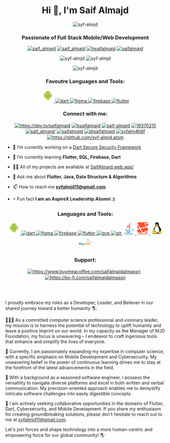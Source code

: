 <h1 align="center">Hi 👋, I'm Saif Almajd</h1>
<p align="center"> <img src="https://komarev.com/ghpvc/?username=syf-almjd&label=Profile%20views&color=0eb48b&style=plastic" alt="syf-almjd" /> </p>
<h3 align="center">Passionate of Full Stack Mobile/Web Development</h3>
<p align="center"> <a href="https://instagram.com/saif_almajd" target="blank"><img src="https://img.shields.io/twitter/follow/SaifAlmajd?logo=instagram&style=for-the-badge" alt="saif_almajd" /></a> <a href="https://linkedin/in/saif_almajd" target="blank"><img src="https://img.shields.io/twitter/follow/SaifAlmajd?logo=linkedin&style=for-the-badge" alt="saif_almajd" /></a> <a href="https://twitter.com/hsaifalmajd" target="blank"><img src="https://img.shields.io/twitter/follow/hsaifalmajd?logo=twitter&style=for-the-badge" alt="hsaifalmajd" /></a>
<a href="https://pub.dev/publishers/saifalmajd.blogspot.com/packages" target="blank"><img src="https://img.shields.io/twitter/follow/saifalmajd?logo=dart&style=for-the-badge" alt="saifalmajd" /></a>
</p>



<p align="center"> <img src="https://github-readme-stats.vercel.app/api?username=syf-almjd&show_icons=true&theme=merko&hide_border=true&locale=en" alt="syf-almjd" /></img> <img src="https://github-readme-stats.vercel.app/api/top-langs?username=syf-almjd&show_icons=true&theme=merko&hide_border=true&locale=en&layout=compact" alt="syf-almjd"/></img>  </p>

<p align="center"> <img src="https://github-readme-streak-stats.herokuapp.com/?user=syf-almjd&theme=dark" alt="syf-almjd" /></img></p>


<h3 align="center">Favoutre Languages and Tools:</h3>
<p align="center"> <a href="https://developer.android.com" target="_blank" rel="noreferrer"> <img src="https://raw.githubusercontent.com/devicons/devicon/master/icons/android/android-original-wordmark.svg" alt="android" width="40" height="40"/> </a> <a href="https://dart.dev" target="_blank" rel="noreferrer"> <img src="https://www.vectorlogo.zone/logos/dartlang/dartlang-icon.svg" alt="dart" width="40" height="40"/> </a> <a href="https://www.figma.com/" target="_blank" rel="noreferrer"> <img src="https://www.vectorlogo.zone/logos/figma/figma-icon.svg" alt="figma" width="40" height="40"/> </a> <a href="https://firebase.google.com/" target="_blank" rel="noreferrer"> <img src="https://www.vectorlogo.zone/logos/firebase/firebase-icon.svg" alt="firebase" width="40" height="40"/> </a> <a href="https://flutter.dev" target="_blank" rel="noreferrer"> <img src="https://www.vectorlogo.zone/logos/flutterio/flutterio-icon.svg" alt="flutter" width="40" height="40"/>  </a> </p>

<h3 align="center">Connect with me:</h3>
<p align="center">
<a href="https://dev.to/https://dev.to/saifalmajd" target="blank"><img align="center" src="https://raw.githubusercontent.com/rahuldkjain/github-profile-readme-generator/master/src/images/icons/Social/devto.svg" alt="https://dev.to/saifalmajd" height="30" width="40" /></a>
<a href="https://twitter.com/hsaifalmajd" target="blank"><img align="center" src="https://raw.githubusercontent.com/rahuldkjain/github-profile-readme-generator/master/src/images/icons/Social/twitter.svg" alt="hsaifalmajd" height="30" width="40" /></a>
<a href="https://linkedin.com/in/saif-almajd" target="blank"><img align="center" src="https://raw.githubusercontent.com/rahuldkjain/github-profile-readme-generator/master/src/images/icons/Social/linked-in-alt.svg" alt="saif-almajd" height="30" width="40" /></a>
<a href="https://stackoverflow.com/users/19370215" target="blank"><img align="center" src="https://raw.githubusercontent.com/rahuldkjain/github-profile-readme-generator/master/src/images/icons/Social/stack-overflow.svg" alt="19370215" height="30" width="40" /></a>
<a href="https://instagram.com/saif_almajd/" target="blank"><img align="center" src="https://raw.githubusercontent.com/rahuldkjain/github-profile-readme-generator/master/src/images/icons/Social/instagram.svg" alt="saif_almajd/" height="30" width="40" /></a>
<a href="https://dribbble.com/saifalmajd" target="blank"><img align="center" src="https://raw.githubusercontent.com/rahuldkjain/github-profile-readme-generator/master/src/images/icons/Social/dribbble.svg" alt="saifalmajd" height="30" width="40" /></a>
<a href="https://hashnode.com/@saifalmajd" target="blank"><img align="center" src="https://raw.githubusercontent.com/rahuldkjain/github-profile-readme-generator/master/src/images/icons/Social/hashnode.svg" alt="@saifalmajd" height="30" width="40" /></a>
<a href="https://auth.geeksforgeeks.org/user/syfalm4h6f" target="blank"><img align="center" src="https://raw.githubusercontent.com/rahuldkjain/github-profile-readme-generator/master/src/images/icons/Social/geeks-for-geeks.svg" alt="syfalm4h6f" height="30" width="40" /></a>
<a href="/https://github.com/syf-almjd.atom" target="blank"><img align="center" src="https://raw.githubusercontent.com/rahuldkjain/github-profile-readme-generator/master/src/images/icons/Social/rss.svg" alt="https://github.com/syf-almjd.atom" height="30" width="40" /></a>
</p>


- 🔭 I’m currently working on a [Dart Secure Security Framework](https://github.com/Syf-Almjd/dart_secure)

- 🌱 I’m currently learning **Flutter, SQL, Firebase, Dart**

- 👨‍💻 All of my projects are available at [SaifAlmajd.web.app/](https://saifalmajd.web.app/)

- 💬 Ask me about **Flutter, Java, Data Structure & Algorithms**

- 📫 How to reach me **syfalmjd11@gmail.com**

- ⚡ Fun fact **I am an AspireX Leadership Alumni :)**

<h3 align="center">Languages and Tools:</h3>
<p align="center"> <a href="https://developer.android.com" target="_blank" rel="noreferrer"> <img src="https://raw.githubusercontent.com/devicons/devicon/master/icons/android/android-original-wordmark.svg" alt="android" width="40" height="40"/> </a> <a href="https://dart.dev" target="_blank" rel="noreferrer"> <img src="https://www.vectorlogo.zone/logos/dartlang/dartlang-icon.svg" alt="dart" width="40" height="40"/> </a> <a href="https://www.figma.com/" target="_blank" rel="noreferrer"> <img src="https://www.vectorlogo.zone/logos/figma/figma-icon.svg" alt="figma" width="40" height="40"/> </a> <a href="https://firebase.google.com/" target="_blank" rel="noreferrer"> <img src="https://www.vectorlogo.zone/logos/firebase/firebase-icon.svg" alt="firebase" width="40" height="40"/> </a> <a href="https://flutter.dev" target="_blank" rel="noreferrer"> <img src="https://www.vectorlogo.zone/logos/flutterio/flutterio-icon.svg" alt="flutter" width="40" height="40"/> </a> <a href="https://cloud.google.com" target="_blank" rel="noreferrer"> <img src="https://www.vectorlogo.zone/logos/google_cloud/google_cloud-icon.svg" alt="gcp" width="40" height="40"/> </a> <a href="https://git-scm.com/" target="_blank" rel="noreferrer"> <img src="https://www.vectorlogo.zone/logos/git-scm/git-scm-icon.svg" alt="git" width="40" height="40"/> </a> <a href="https://www.java.com" target="_blank" rel="noreferrer"> <img src="https://raw.githubusercontent.com/devicons/devicon/master/icons/java/java-original.svg" alt="java" width="40" height="40"/> </a> <a href="https://laravel.com/" target="_blank" rel="noreferrer"> <img src="https://raw.githubusercontent.com/devicons/devicon/master/icons/laravel/laravel-plain-wordmark.svg" alt="laravel" width="40" height="40"/> </a> <a href="https://www.linux.org/" target="_blank" rel="noreferrer"> <img src="https://raw.githubusercontent.com/devicons/devicon/master/icons/linux/linux-original.svg" alt="linux" width="40" height="40"/> </a> <a href="https://www.mysql.com/" target="_blank" rel="noreferrer"> <img src="https://raw.githubusercontent.com/devicons/devicon/master/icons/mysql/mysql-original-wordmark.svg" alt="mysql" width="40" height="40"/> </a> </p>


<h3 align="center">Support:</h3>
<p align="center"> <a href="https://www.buymeacoffee.com/https://www.buymeacoffee.com/saifalmajdalmassri"> <img align="center" src="https://cdn.buymeacoffee.com/buttons/v2/default-yellow.png" height="50" width="210" alt="https://www.buymeacoffee.com/saifalmajdalmassri" /></a>
  &nbsp;
  <a href="https://ko-fi.com/https://ko-fi.com/saifalmajdalmassri"> <img align="center" src="https://cdn.ko-fi.com/cdn/kofi3.png?v=3" height="50" width="210" alt="https://ko-fi.com/saifalmajdalmassri" /></a></p><br><br>


I proudly embrace my roles as a Developer, Leader, and Believer in our shared journey toward a better humanity 🌎. 

👨🏻‍💻 As a committed computer science professional and visionary leader, my mission is to harness the potential of technology to uplift humanity and leave a positive imprint on our world. In my capacity as the Manager of MJD Foundation, my focus is unwavering – I endeavor to craft ingenious tools that enhance and simplify the lives of everyone.

🏢 Currently, I am passionately expanding my expertise in computer science, with a specific emphasis on Mobile Development and Cybersecurity. My unwavering belief in the power of continuous learning drives me to stay at the forefront of the latest advancements in the field.

💼 With a background as a seasoned software engineer, I possess the versatility to navigate diverse platforms and excel in both written and verbal communication. My precision-oriented approach enables me to demystify intricate software challenges into easily digestible concepts.

📍 I am actively seeking collaborative opportunities in the domains of Flutter, Dart, Cybersecurity, and Mobile Development. If you share my enthusiasm for creating groundbreaking solutions, please don't hesitate to reach out to me at syfalmjd11@gmail.com.

Let's join forces and shape technology into a more human-centric and empowering force for our global community! 🌎
